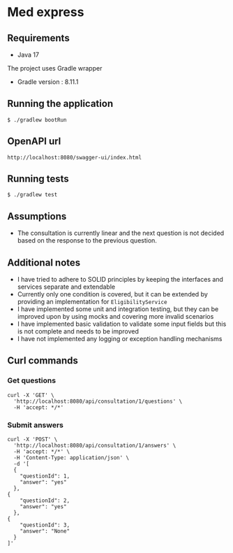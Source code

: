 # Med express 

## Requirements
- Java 17

The project uses Gradle wrapper
- Gradle version : 8.11.1

## Running the application

```
$ ./gradlew bootRun
```

## OpenAPI url
`http://localhost:8080/swagger-ui/index.html`

## Running tests
```
$ ./gradlew test
```

## Assumptions
- The consultation is currently linear and the next question is not decided based on the response to the previous question.

## Additional notes
- I have tried to adhere to SOLID principles by keeping the interfaces and services separate and extendable
- Currently only one condition is covered, but it can be extended by providing an implementation for `EligibilityService`
- I have implemented some unit and integration testing, but they can be improved upon by using mocks and covering more invalid scenarios
- I have implemented basic validation to validate some input fields but this is not complete and needs to be improved
- I have not implemented any logging or exception handling mechanisms

## Curl commands

### Get questions
```
curl -X 'GET' \
  'http://localhost:8080/api/consultation/1/questions' \
  -H 'accept: */*'
```

### Submit answers
```
curl -X 'POST' \
  'http://localhost:8080/api/consultation/1/answers' \
  -H 'accept: */*' \
  -H 'Content-Type: application/json' \
  -d '[
  {
    "questionId": 1,
    "answer": "yes"
  },
{
    "questionId": 2,
    "answer": "yes"
  },
{
    "questionId": 3,
    "answer": "None"
  }
]'
```
